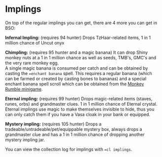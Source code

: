 # Implings

On top of the regular implings you can get, there are 4 more you can get in BSO:

**Infernal Impling:** (requires 94 hunter) Drops TzHaar-related items, 1 in 1 million chance of Uncut onyx

**Chimpling:** (requires 95 hunter and a magic banana) It can drop Shiny monkey nuts at a 1 in 1 million chance as well as seeds, TMB's, GMC's and the very rare monkey egg.\
A single magic banana is consumed per catch and can be obtained by casting the `=enchant banana` spell. This requires a regular banana (which can be farmed or created by casting bones to bananas) and a special enchant banana spell scroll which can be obtained from the [Monkey Rumble minigame](https://bso-wiki.oldschool.gg/minigames/mad-marimbos-monkey-rumble).

**Eternal impling:** (requires 99 hunter) Drops magic-related items (staves, runes, orbs) and grandmaster clues. 1 in 1 million chance of Eternal crystal. Eternal implings use magic to make themselves invisible to hide, thus you can only catch them if you have a Vasa cloak in your bank or equipped.

**Mystery impling:** (requires 105 hunter) Drops a tradeable/untradeable/pet/equippable mystery box, always drops a grandmaster clue and has a 1 in 1 million chance of dropping another mystery impling jar.

You can view the collection log for implings with `=cl implings`.
